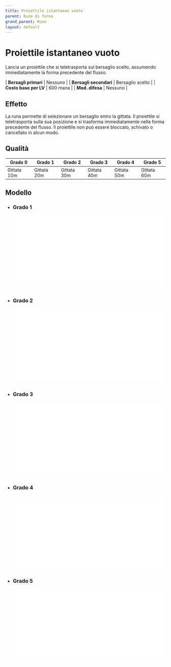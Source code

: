 ```yaml
---
title: Proiettile istantaneo vuoto
parent: Rune di forma
grand_parent: Rune
layout: default
---
```


# **Proiettile istantaneo vuoto**

Lancia un proiettile che si teletrasporta sul bersaglio scelto, assumendo immediatamente la forma precedente del flusso.

| **Bersagli primari**   | Nessuno                                   |
| **Bersagli secondari** | Bersaglio scelto                          |
| **Costo base per LV**  | 600 mana                                  |
| **Mod. difesa**        | Nessuno                                   |

## Effetto
La runa permette di selezionare un bersaglio entro la gittata. Il proiettile si teletrasporta sulla sua posizione e si trasforma immediatamente nella forma precedente del flusso. Il proiettile non può essere bloccato, schivato o cancellato in alcun modo.

## Qualità

| Grado 0 | Grado 1 | Grado 2 | Grado 3 | Grado 4 | Grado 5 |
|---------|---------|---------|---------|---------|---------|
| Gittata 10m | Gittata 20m | Gittata 30m | Gittata 40m | Gittata 50m | Gittata 60m |

## Modello
- ### Grado 1<br>
  ![Grado 1](1.png "Grado 1")
- ### Grado 2<br>
  ![Grado 2](2.png "Grado 2")
- ### Grado 3<br>
  ![Grado 3](3.png "Grado 3")
- ### Grado 4<br>
  ![Grado 4](4.png "Grado 4")
- ### Grado 5<br>
  ![Grado 5](5.png "Grado 5")
